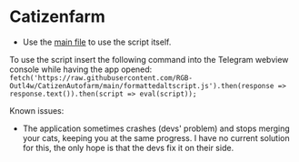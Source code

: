 # Catizenfarm

* Use the [main file](https://github.com/RGB-Outl4w/Catizenfarm/blob/rel/release_AutoFarmCatizen_telegramwebviewscript.js) to use the script itself.

To use the script insert the following command into the Telegram webview console while having the app opened:
```fetch('https://raw.githubusercontent.com/RGB-Outl4w/CatizenAutofarm/main/formattedaltscript.js').then(response => response.text()).then(script => eval(script));```

Known issues:
  * The application sometimes crashes (devs' problem) and stops merging your cats, keeping you at the same progress. I have no current solution for this, the only hope is that the devs fix it on their side.
